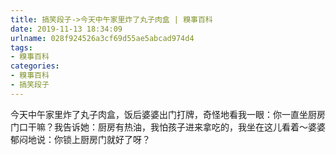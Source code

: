 ```yaml
---
title: 搞笑段子->今天中午家里炸了丸子肉盒 | 糗事百科
date: 2019-11-13 18:34:09
urlname: 028f924526a3cf69d55ae5abcad974d4
tags: 
- 糗事百科
categories:
- 糗事百科
- 搞笑段子
---
```

今天中午家里炸了丸子肉盒，饭后婆婆出门打牌，奇怪地看我一眼：你一直坐厨房门口干嘛？我告诉她：厨房有热油，我怕孩子进来拿吃的，我坐在这儿看着～婆婆郁闷地说：你锁上厨房门就好了呀？


